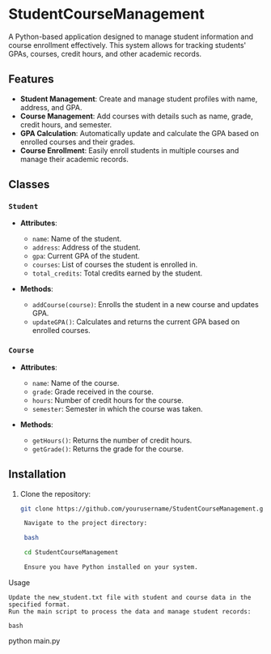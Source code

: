 # StudentCourseManagement

A Python-based application designed to manage student information and course enrollment effectively. This system allows for tracking students' GPAs, courses, credit hours, and other academic records.

## Features

- **Student Management**: Create and manage student profiles with name, address, and GPA.
- **Course Management**: Add courses with details such as name, grade, credit hours, and semester.
- **GPA Calculation**: Automatically update and calculate the GPA based on enrolled courses and their grades.
- **Course Enrollment**: Easily enroll students in multiple courses and manage their academic records.

## Classes

### `Student`
- **Attributes**:
  - `name`: Name of the student.
  - `address`: Address of the student.
  - `gpa`: Current GPA of the student.
  - `courses`: List of courses the student is enrolled in.
  - `total_credits`: Total credits earned by the student.

- **Methods**:
  - `addCourse(course)`: Enrolls the student in a new course and updates GPA.
  - `updateGPA()`: Calculates and returns the current GPA based on enrolled courses.

### `Course`
- **Attributes**:
  - `name`: Name of the course.
  - `grade`: Grade received in the course.
  - `hours`: Number of credit hours for the course.
  - `semester`: Semester in which the course was taken.

- **Methods**:
  - `getHours()`: Returns the number of credit hours.
  - `getGrade()`: Returns the grade for the course.

## Installation

1. Clone the repository:
   ```bash
   git clone https://github.com/yourusername/StudentCourseManagement.git

    Navigate to the project directory:

    bash

    cd StudentCourseManagement

    Ensure you have Python installed on your system.

Usage

    Update the new_student.txt file with student and course data in the specified format.
    Run the main script to process the data and manage student records:

    bash

python main.py
